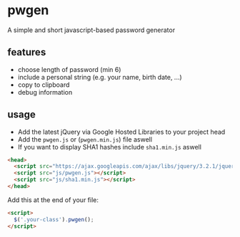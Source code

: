 # pwgen
A simple and short javascript-based password generator

## features
- choose length of password (min 6)
- include a personal string (e.g. your name, birth date, ...)
- copy to clipboard
- debug information

## usage
- Add the latest jQuery via Google Hosted Libraries to your project head
- Add the `pwgen.js` or (`pwgen.min.js`) file aswell
- If you want to display SHA1 hashes include `sha1.min.js` aswell
```html
<head>
  <script src="https://ajax.googleapis.com/ajax/libs/jquery/3.2.1/jquery.min.js"></script>
  <script src="js/pwgen.js"></script>
  <script src="js/sha1.min.js"></script>
</head>
```
Add this at the end of your file:
```html
<script>
  $('.your-class').pwgen();
</script>
```

